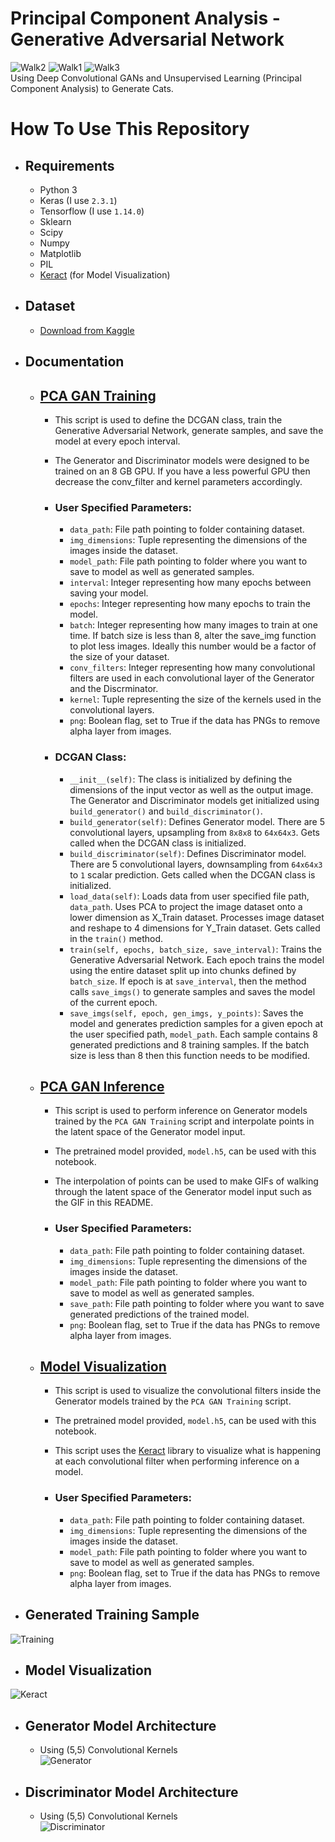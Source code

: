 # Principal Component Analysis - Generative Adversarial Network
![Walk2](https://s8.gifyu.com/images/walk2.gif)
![Walk1](https://s8.gifyu.com/images/walk1.gif)
![Walk3](https://s8.gifyu.com/images/walk3.gif)
</br>
Using Deep Convolutional GANs and Unsupervised Learning (Principal Component Analysis) to Generate Cats.

# How To Use This Repository
* ## Requirements
  * Python 3
  * Keras (I use ```2.3.1```)
  * Tensorflow (I use ```1.14.0```)
  * Sklearn
  * Scipy
  * Numpy
  * Matplotlib
  * PIL
  * [Keract](https://github.com/philipperemy/keract) (for Model Visualization)
* ## Dataset
  * [Download from Kaggle](https://www.kaggle.com/spandan2/cats-faces-64x64-for-generative-models)
* ## Documentation
  * ## [PCA GAN Training](https://nbviewer.jupyter.org/github/vee-upatising/PCA-GAN/blob/main/PCA%20GAN%20Training.ipynb)
    * This script is used to define the DCGAN class, train the Generative Adversarial Network, generate samples, and save the model at every epoch interval.
    * The Generator and Discriminator models were designed to be trained on an 8 GB GPU. If you have a less powerful GPU then decrease the conv_filter and kernel parameters accordingly.
    
    * ### User Specified Parameters:
        * ```data_path```: File path pointing to folder containing dataset.
        * ```img_dimensions```: Tuple representing the dimensions of the images inside the dataset.
        * ```model_path```: File path pointing to folder where you want to save to model as well as generated samples.
        * ```interval```: Integer representing how many epochs between saving your model.
        * ```epochs```: Integer representing how many epochs to train the model.
        * ```batch```: Integer representing how many images to train at one time. If batch size is less than 8, alter the save_img function to plot less images. Ideally this number would be a factor of the size of your dataset.
        * ```conv_filters```: Integer representing how many convolutional filters are used in each convolutional layer of the Generator and the Discrminator.
        * ```kernel```: Tuple representing the size of the kernels used in the convolutional layers.
        * ```png```: Boolean flag, set to True if the data has PNGs to remove alpha layer from images.
        
     * ### DCGAN Class:
        * ```__init__(self)```: The class is initialized by defining the dimensions of the input vector as well as the output image. The Generator and Discriminator models get initialized using ```build_generator()``` and ```build_discriminator()```.
        * ```build_generator(self)```: Defines Generator model. There are 5 convolutional layers, upsampling from ```8x8x8``` to ```64x64x3```. Gets called when the DCGAN class is initialized.
        * ```build_discriminator(self)```: Defines Discriminator model. There are 5 convolutional layers, downsampling from ```64x64x3``` to ```1``` scalar prediction. Gets called when the DCGAN class is initialized.
        * ```load_data(self)```: Loads data from user specified file path, ```data_path```. Uses PCA to project the image dataset onto a lower dimension as X_Train dataset. Processes image dataset and reshape to 4 dimensions for Y_Train dataset. Gets called in the ```train()``` method.
        * ```train(self, epochs, batch_size, save_interval)```: Trains the Generative Adversarial Network. Each epoch trains the model using the entire dataset split up into chunks defined by ```batch_size```. If epoch is at ```save_interval```, then the method calls ```save_imgs()``` to generate samples and saves the model of the current epoch.
        * ```save_imgs(self, epoch, gen_imgs, y_points)```: Saves the model and generates prediction samples for a given epoch at the user specified path, ```model_path```. Each sample contains 8 generated predictions and 8 training samples. If the batch size is less than 8 then this function needs to be modified.
    
  * ## [PCA GAN Inference](https://nbviewer.jupyter.org/github/vee-upatising/PCA-GAN/blob/main/PCA%20GAN%20Inference.ipynb)
    * This script is used to perform inference on Generator models trained by the ```PCA GAN Training``` script and interpolate points in the latent space of the Generator model input.
    * The pretrained model provided, ```model.h5```, can be used with this notebook.
    * The interpolation of points can be used to make GIFs of walking through the latent space of the Generator model input such as the GIF in this README.
    
    * ### User Specified Parameters:
        * ```data_path```: File path pointing to folder containing dataset.
        * ```img_dimensions```: Tuple representing the dimensions of the images inside the dataset.
        * ```model_path```: File path pointing to folder where you want to save to model as well as generated samples.
        * ```save_path```: File path pointing to folder where you want to save generated predictions of the trained model.
        * ```png```: Boolean flag, set to True if the data has PNGs to remove alpha layer from images.
        
  * ## [Model Visualization](https://nbviewer.jupyter.org/github/vee-upatising/PCA-GAN/blob/main/Model%20Visualization.ipynb)
    * This script is used to visualize the convolutional filters inside the Generator models trained by the ```PCA GAN Training``` script.
    * The pretrained model provided, ```model.h5```, can be used with this notebook.
    * This script uses the [Keract](https://github.com/philipperemy/keract) library to visualize what is happening at each convolutional filter when performing inference on a model.
    
    * ### User Specified Parameters:
        * ```data_path```: File path pointing to folder containing dataset.
        * ```img_dimensions```: Tuple representing the dimensions of the images inside the dataset.
        * ```model_path```: File path pointing to folder where you want to save to model as well as generated samples.
        * ```png```: Boolean flag, set to True if the data has PNGs to remove alpha layer from images.
 
* ## Generated Training Sample
![Training](https://i.imgur.com/qfXMsYm.jpg)

* ## Model Visualization
![Keract](https://s8.gifyu.com/images/Keract.gif)

* ## Generator Model Architecture
  * Using (5,5) Convolutional Kernels </br>
![Generator](https://i.imgur.com/toVb4MD.png)

* ## Discriminator Model Architecture
  * Using (5,5) Convolutional Kernels </br>
![Discriminator](https://i.imgur.com/MkgHCUt.png)
